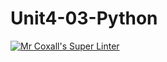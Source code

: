 # Unit4-03-Python
[![Mr Coxall's Super Linter](https://github.com/ICS3U-Programming-LloydN/Unit3-02-Python/workflows/Mr%20Coxall's%20Super%20Linter/badge.svg)](https://github.com/ICS3U-Programming-LloydN/Unit3-02-Python/actions/)

